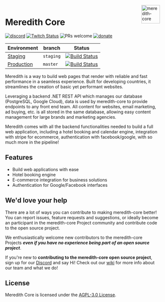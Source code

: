 <img src="https://user-images.githubusercontent.com/5694308/67922376-2e05ff80-fbdd-11e9-8e9e-58b52ca151b9.png" alt="meredith-core" width="60" align="right">

# Meredith Core 
[![discord](https://img.shields.io/discord/453020970354081812.svg)](https://discord.gg/EBpyFM3)
[![Twitch Status](https://img.shields.io/twitch/status/paulchrisluke)](https://www.twitch.tv/paulchrisluke/)
![PRs welcome](https://img.shields.io/badge/PRs-welcome-success)
[![donate](https://img.shields.io/badge/$-donate-ff69b4.svg?style=flat)](https://www.paypal.me/paulchrisluke)

Environment | branch | Status
--- | --- | ---
[Staging](https://stagingapi.whynot.earth/index.html) | `staging` | [![Build Status](https://dev.azure.com/whynotearth/meredith-core/_apis/build/status/cd?branchName=staging)](https://dev.azure.com/whynotearth/meredith-core/_build/latest?definitionId=6&branchName=staging)
[Production](https://api.whynot.earth/index.html)     | `master`          | [![Build Status](https://dev.azure.com/whynotearth/meredith-core/_apis/build/status/cd?branchName=master)](https://dev.azure.com/whynotearth/meredith-core/_build/latest?definitionId=6&branchName=master)

Meredith is a way to build web pages that render with reliable and fast performance in a seamless experience. Built for developing countries, it streamlines the creation of basic yet performant websites.

Leveraging a backend .NET REST API which manages our database (PostgreSQL, Google Cloud), data is used by meredith-core to provide endpoints to any front end team. All content for websites, email marketing, ad buying, etc. is all stored in the same database, allowing easy content management for large brands and marketing agencies.

Meredith comes with all the backend functionalities needed to build a full web application, including a hotel booking and calendar engine, integration with stripe for ecommerce, authentication with facebook/google, with so much more in the pipeline!

## Features
* Build web applications with ease
* Hotel booking engine
* E-commerce integration for business solutions
* Authentication for Google/Facebook interfaces

## We'd love your help

There are a lot of ways you can contribute to making meredith-core better! You can report issues, feature requests and suggestions, or ideally become an participant in the meredith-core Project community and contribute code to the open source project.

We enthusiastically welcome new contributors to the meredith-core Projects **_even if you have no experience being part of an open source project_**.  

If you're new to **contributing to the meredith-core open source project**, sign up for our [Discord](https://discord.gg/EBpyFM3) and say Hi! Check out our [wiki](https://github.com/whynotearth/whynot.earth/wiki) for more info about our team and what we do!

## License

Meredith Core is licensed under the [AGPL-3.0 License](LICENSE).
